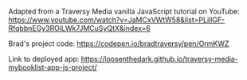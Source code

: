 Adapted from a Traversy Media vanilla JavaScript tutorial on YouTube: https://www.youtube.com/watch?v=JaMCxVWtW58&list=PLillGF-RfqbbnEGy3ROiLWk7JMCuSyQtX&index=6

Brad's project code: https://codepen.io/bradtraversy/pen/OrmKWZ

Link to deployed app: https://loosenthedark.github.io/traversy-media-mybooklist-app-js-project/
